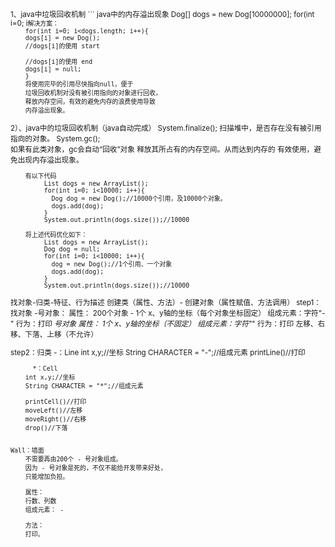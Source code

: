 <small>
1、java中垃圾回收机制
```
java中的内存溢出现象
	Dog[] dogs = new Dog[10000000];
	for(int i=0; i<dogs.length; i++){
		dogs[i] = new Dog();
	}
	java.lang.OutOfMemoryError内存溢出现象，
	非常可怕，必须避免。
```

	解决方案：
	    for(int i=0; i<dogs.length; i++){
		dogs[i] = new Dog();
		//dogs[i]的使用 start

		//dogs[i]的使用 end
		dogs[i] = null;
	    }
	    将使用完毕的引用尽快指向null，便于
		垃圾回收机制对没有被引用指向的对象进行回收，
		释放内存空间，有效的避免内存的浪费使用导致
		内存溢出现象。
	
   2）、java中的垃圾回收机制（java自动完成）
	System.finalize();
		扫描堆中，是否存在没有被引用指向的对象。
	System.gc();  
		如果有此类对象，gc会自动“回收”对象
		释放其所占有的内存空间。从而达到内存的
		有效使用，避免出现内存溢出现象。

```	
	有以下代码
	     List dogs = new ArrayList();
	     for(int i=0; i<10000; i++){
		   Dog dog = new Dog();//10000个引用，及10000个对象。
		   dogs.add(dog);
	     }
	     System.out.println(dogs.size());//10000

	将上述代码优化如下：
	     List dogs = new ArrayList();
	     Dog dog = null;
	     for(int i=0; i<10000; i++){
		   dog = new Dog();//1个引用、一个对象
		   dogs.add(dog);
	     }
	     System.out.println(dogs.size());//10000

```

找对象-归类-特征、行为描述
创建类（属性、方法）- 创建对象（属性赋值、方法调用）
step1：找对象
		-号对象：
		   属性：
		   200个对象 - 1个
		   x、y轴的坐标（每个对象坐标固定）
		   组成元素：字符"-"
行为：打印
*号对象
		   属性：
		   1个
		   x、y轴的坐标（不固定）
		   组成元素：字符"*"
			 行为：打印
			左移、右移、下落、上移（不允许）
		
step2：归类
	      -：Line
		int x,y;//坐标
		String CHARACTER = "-";//组成元素
printLine()//打印

	      *：Cell
		int x,y;//坐标
		String CHARACTER = "*";//组成元素

		printCell()//打印
		moveLeft()//左移
		moveRight()//右移
		drop()//下落


	Wall：墙面
	    不需要再由200个 - 号对象组成。
		因为 - 号对象是死的，不仅不能给开发带来好处，
		只能增加负担。

	    属性：
		行数、列数
		组成元素： - 

	    方法：
		打印。

